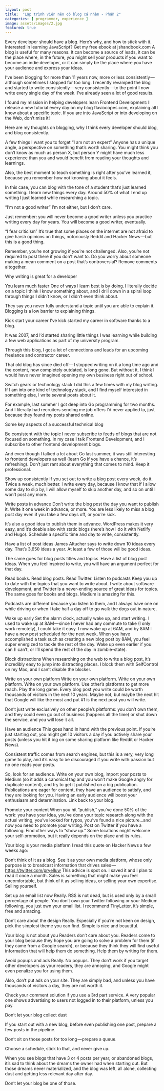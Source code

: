 ```yaml
---
layout: post
title:  "Lập trình viên nên có blog cá nhân - Phần 2"
categories: [ programmer, experience ]
image: assets/images/2.jpg
featured: true
---
```


Every developer should have a blog. Here’s why, and how to stick with it.
Interested in learning JavaScript? Get my free ebook at jshandbook.com
A blog is useful for many reasons. It can become a source of leads, it can be the place where, in the future, you might sell your products if you want to become an indie developer, or it can simply be the place where you have your audience and express your ideas.

I’ve been blogging for more than 11 years now, more or less consistently — although sometimes I stopped for too long. I recently revamped the blog and started to write consistently — very consistently — to the point I now write every single day of the week. I’ve already seen a lot of good results.

I found my mission in helping developers learn Frontend Development: I release a new tutorial every day on my blog flaviocopes.com, explaining all I know about a specific topic. If you are into JavaScript or into developing on the Web, don’t miss it!

Here are my thoughts on blogging, why I think every developer should blog, and blog consistently.

A few things I want you to forget
“I am not an expert”
Anyone has a unique angle, a perspective on something that’s worth sharing. You might think you don’t know as much as person X, but person Y might have much less experience than you and would benefit from reading your thoughts and learnings.

Also, the best moment to teach something is right after you’ve learned it, because you remember how not knowing about it feels.

In this case, you can blog with the tone of a student that’s just learned something. I learn new things every day. Around 50% of what I end up writing I just learned while researching a topic.

“I’m not a good writer”
I’m not either, but I don’t care.

Just remember: you will never become a good writer unless you practice writing every day for years. You will become a good writer, eventually.

“I fear criticism”
It’s true that some places on the internet are not afraid to give harsh opinions on things, notoriously Reddit and Hacker News — but this is a good thing.

Remember, you’re not growing if you’re not challenged. Also, you’re not required to post there if you don’t want to. Do you worry about someone making a mean comment on a post that’s controversial? Remove comments altogether.

Why writing is great for a developer

You learn much faster
One of ways I learn best is by doing. I literally decide on a topic I think I know something about, and I drill down in a spiral loop through things I didn’t know, or I didn’t even think about.

They say you never fully understand a topic until you are able to explain it. Blogging is a low barrier to explaining things.

Kick start your career
I’ve kick started my career in software thanks to a blog.

It was 2007, and I’d started sharing little things I was learning while building a few web applications as part of my university program.

Through this blog, I got a lot of connections and leads for an upcoming freelance and contractor career.

That old blog has since died off — I stopped writing on it a long time ago and the content, now completely outdated, is long gone. But without it, I think I would have never imagined opening my own business right out of school.

Switch gears or technology stack
I did this a few times with my blog writing. If I am into one kind of technology stack, and I find myself interested in something else, I write several posts about it.

For example, last summer I got deep into Go programming for two months. And I literally had recruiters sending me job offers I’d never applied to, just because they found my posts shared online.

Some key aspects of a successful technical blog

Be consistent with the topic
I never subscribe to feeds of blogs that are not focused on something. In my case I talk Frontend Development, and I subscribe to other frontend development blogs.

And even though I talked a lot about Go last summer, it was still interesting to frontend developers as well (learn Go if you have a chance, it’s refreshing). Don’t just rant about everything that comes to mind. Keep it professional.

Show up consistently
If you set out to write a blog post every week, do it. Twice a week, much better. I write every day, because I know that if I allow some day to slip by, I will allow myself to skip another day, and so on until I won’t post any more.

Write posts in advance
Don’t write the blog post the day you want to publish it. Write it one week in advance, or more. You are less likely to miss a blog post day even if you take a few days off, or you’re sick.

It’s also a good idea to publish them in advance. WordPress makes it very easy, and it’s doable also with static blogs (here’s how I do it with Netlify and Hugo). Schedule a specific time and day to write, consistently.

Have a list of post ideas
James Altucher says to write down 10 ideas every day. That’s 3,650 ideas a year. At least a few of those will be good ideas.

The same goes for blog posts titles and topics. Have a list of blog post ideas. When you feel inspired to write, you will have an argument perfect for that day.

Read books. Read blog posts. Read Twitter. Listen to podcasts
Keep you up to date with the topics that you want to write about. I write about software development, and Twitter is a never-ending source of great ideas for topics. The same goes for books and blogs. Medium is amazing for this.

Podcasts are different because you listen to them, and I always have one on while driving or when I take half a day off to go walk the dogs out in nature.

Wake up early
Set the alarm clock, actually wake up, and start writing. I used to wake up at 8AM — since I never had any commute to take (I only work remotely), I could take it easy. I now wake up at 6AM, and by 8AM I have a new post scheduled for the next week. When you have accomplished a task such as creating a new blog post by 8AM, you feel super energized to tackle the rest of the day. Wake up even earlier if you can (I can’t, or I’ll spend the rest of the day in zombie-state).

Block distractions
When researching on the web to write a blog post, it’s incredibly easy to jump into distracting places. I block them with SelfControl on my Mac, and I can’t disable the blocker.

Write on your own platform
Write on your own platform. Write on your own platform. Write on your own platform. Use other’s platforms to get more reach. Play the long game. Every blog post you write could be worth thousands of visitors in the next 10 years. Maybe not, but maybe the next hit that Google will like the most and put #1 is the next post you will write.

Don’t just write exclusively on other people’s platforms: you don’t own them, and they could even go out of business (happens all the time) or shut down the service, and you will lose it all.

Have an audience
This goes hand in hand with the previous point. If you’re just starting out, you might get 10 visitors a day if you actively share your posts (unless you hit it big on some sharing platform like Reddit or Hacker News).

Consistent traffic comes from search engines, but this is a very, very long game to play, and it’s easy to be discouraged if you write with passion but no one reads your posts.

So, look for an audience. Write on your own blog, import your posts to Medium (so it adds a canonical tag and you won’t make Google angry for duplicate content), and try to get it published on a big publication. Publications are eager for content, they have an audience to satisfy, and they are looking for you. Having an early audience will boost your enthusiasm and determination. Link back to your blog.

Promote your content
When you hit “publish,” you’ve done 50% of the work: you have your idea, you’ve done your topic research along with the actual writing, you’ve looked for typos, you’ve found a nice picture…and now you need to promote your writing. Post on Twitter if you have a following. Find other ways to “show up.”
Some locations might welcome your self-promotion, but it really depends on the place and its rules.

Your blog is your media platform
I read this quote on Hacker News a few weeks ago:

Don’t think of it as a blog. See it as your own media platform, whose only purpose is to broadcast information that drives sales — https://twitter.com/pryelluw
This advice is spot on. I saved it and I plan to read it once a month. Sales is something that might make you feel uncomfortable, but think of it as selling ideas, or selling your own expertise. Selling yourself.

Set up an email list now
Really. RSS is not dead, but is used only by a small percentage of people. You don’t own your Twitter following or your Medium following, you just own your email list. I recommend TinyLetter, it’s simple, free and amazing.

Don’t care about the design
Really. Especially if you’re not keen on design, pick the simplest theme you can find. Simple is nice and beautiful.

Your blog is not about you
Readers don’t care about you. Readers come to your blog because they hope you are going to solve a problem for them (if they came from a Google search), or because they think they will find useful information that will help them do something. Help them by writing for them.

Avoid popups and ads
Really. No popups. They don’t work if you target other developers as your readers, they are annoying, and Google might even penalize you for using them.

Also, don’t put ads on your site. They are simply bad, and unless you have thousands of visitors a day, they are not worth it.

Check your comment solution if you use a 3rd part service. A very popular one shows advertising to users not logged in to their platform, unless you pay.

Don’t let your blog collect dust

If you start out with a new blog, before even publishing one post, prepare a few posts in the pipeline.

Don’t sit on those posts for too long — prepare a queue.

Choose a schedule, stick to that, and never give up.

When you see blogs that have 3 or 4 posts per year, or abandoned blogs, it’s sad to think about the dreams the owner had when starting out. But those dreams never materialized, and the blog was left, all alone, collecting dust and getting less relevant day after day.

Don’t let your blog be one of those.

  